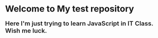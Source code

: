 <!DOCTYPE html>
<html lang="en">
  <head>
    <meta charset="UTF-8">
    <meta name="viewport" content="width=device-width, initial-scale=1.0">
    <meta http-equiv="X-UA-Compatible" content="ie=edge">
  </head>
  <body>
        <h1>Welcome to My test repository</h1>
        <p style="font-size: 20px; font-weight: 600;">Here I'm just trying to learn JavaScript in IT Class. Wish me luck.</p>
  </body>
</html>
